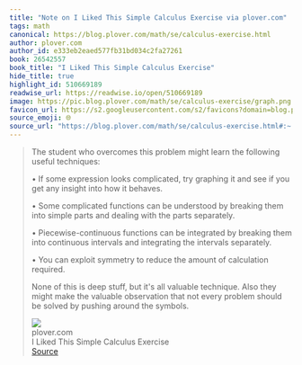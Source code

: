 ```yaml
---
title: "Note on I Liked This Simple Calculus Exercise via plover.com"
tags: math
canonical: https://blog.plover.com/math/se/calculus-exercise.html
author: plover.com
author_id: e333eb2eaed577fb31bd034c2fa27261
book: 26542557
book_title: "I Liked This Simple Calculus Exercise"
hide_title: true
highlight_id: 510669189
readwise_url: https://readwise.io/open/510669189
image: https://pic.blog.plover.com/math/se/calculus-exercise/graph.png
favicon_url: https://s2.googleusercontent.com/s2/favicons?domain=blog.plover.com
source_emoji: 🌐
source_url: "https://blog.plover.com/math/se/calculus-exercise.html#:~:text=The%20student%20who,around%20the%20symbols."
---
```


> The student who overcomes this problem might learn the following useful techniques:
> 
> •   If some expression looks complicated, try graphing it and see if you get any insight into how it behaves.
>     
> •   Some complicated functions can be understood by breaking them into simple parts and dealing with the parts separately.
>     
> •   Piecewise-continuous functions can be integrated by breaking them into continuous intervals and integrating the intervals separately.
>     
> •   You can exploit symmetry to reduce the amount of calculation required.
>     
> 
> None of this is deep stuff, but it's all valuable technique. Also they might make the valuable observation that not every problem should be solved by pushing around the symbols.
> <div class="quoteback-footer"><div class="quoteback-avatar"><img class="mini-favicon" src="https://s2.googleusercontent.com/s2/favicons?domain=blog.plover.com"></div><div class="quoteback-metadata"><div class="metadata-inner"><span style="display:none">FROM:</span><div aria-label="plover.com" class="quoteback-author"> plover.com</div><div aria-label="I Liked This Simple Calculus Exercise" class="quoteback-title"> I Liked This Simple Calculus Exercise</div></div></div><div class="quoteback-backlink"><a target="_blank" aria-label="go to the full text of this quotation" rel="noopener" href="https://blog.plover.com/math/se/calculus-exercise.html#:~:text=The%20student%20who,around%20the%20symbols." class="quoteback-arrow"> Source</a></div></div>